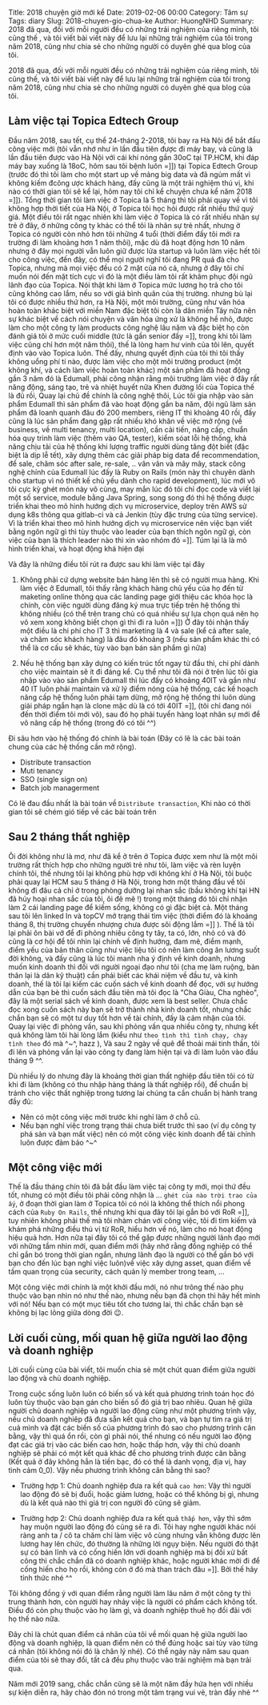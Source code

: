 Title: 2018 chuyện giờ mới kể
Date: 2019-02-06 00:00
Category: Tâm sự
Tags: diary
Slug: 2018-chuyen-gio-chua-ke
Author: HuongNHD
Summary: 2018 đã qua, đối với mỗi người đều có những trải nghiệm của riêng mình, tôi cũng thế , và tôi viết bài viết này để lưu lại những trải nghiệm của tôi trong năm 2018, cũng như chia sẻ cho những người có duyên ghé qua blog của tôi.

2018 đã qua, đối với mỗi người đều có những trải nghiệm của riêng mình, tôi cũng thế, và tôi viết bài viết này để lưu lại những trải nghiệm của tôi trong năm 2018, cũng như chia sẻ cho những người có duyên ghé qua blog của tôi.

## Làm việc tại Topica Edtech Group

Đầu năm 2018, sau tết, cụ thể 24-tháng 2-2018, tôi bay ra Hà Nội để bắt đầu công việc mới (tôi vẫn nhớ như in lần đầu tiên được đi máy bay, và cũng là lần đầu tiên được vào Hà Nội với cái khí nóng gần 30oC tại TP.HCM, khi đáp máy bay xuống là 18oC, hôm sau tôi bệnh luôn =]]) tại Topica Edtech Group (trước đó thì tôi làm cho một start up về mảng big data và đã ngủm mất vì không kiếm đcông ược khách hàng, đấy cũng là một trải nghiệm thú vị, khi nào có thời gian tôi sẽ kể lại, hôm nay tôi chỉ kể chuyện chưa kể năm 2018 =]]). Tổng thời gian tôi làm việc ở Topica là 5 tháng thì tôi phải quay về vì tôi không hợp thời tiết của Hà Nội, ở Topica tôi học hỏi được rất nhiều thứ quý giá. Một điều tôi rất ngạc nhiên khi làm việc ở Topica là có rất nhiều nhân sự trẻ ở đây, ở những công ty khác có thể tôi là nhân sự trẻ nhất, nhưng ở Topica có người còn nhỏ hơn tôi những 4 tuổi (thời điểm đấy tôi mới ra trường đi làm khoảng hơn 1 năm thôi), mặc dù đã hoạt động hơn 10 năm nhưng ở đây mọi người vẫn luôn giữ được lửa startup và luôn làm việc hết tôi cho công việc, đến đây, có thể mọi người nghĩ tôi đang PR quá đà cho Topica, nhưng mà mọi việc đều có 2 mặt của nó cả, nhưng ở đây tôi chỉ muốn nói đến mặt tích cực vì đó là một điều làm tôi rất khâm phục đội ngũ lãnh đạo của Topica. Nói thật khi làm ở Topica mức lương họ trả cho tôi cũng không cao lắm, nếu so với giá bình quân của thị trường. nhưng bù lại tôi có được nhiều thứ hơn, ra Hà Nội, một môi trường, cũng như văn hóa hoàn toàn khác biệt với miền Nam đặc biệt tôi còn là dân miền Tây nữa nên sự khác biệt về cách nói chuyện và văn hóa ứng xử là không hề nhỏ, được làm cho một công ty làm products công nghệ lâu năm và đặc biệt họ còn đánh giá tôi ở mức cuối middle (tức là gần senior đấy =]], trong khi tôi làm việc cũng chỉ hơn một năm thôi), thế là lòng ham hư vinh của tôi lên, quyết định vào vào Topica luôn. Thế đấy, nhưng quyết định của tôi thì tôi thấy không uổng phí tí nào, được làm việc cho một môi trường product (một không khí, và cách làm việc hoàn toàn khác) một sản phẩm đã hoạt động gần 3 năm đó là Edumall, phải công nhận rằng môi trường làm việc ở đây rất năng động, sáng tạo, trẻ và nhiệt huyết nữa
Khen đường lối của Topica thế là đủ rồi, Quay lại chủ đề chính là công nghệ thôi, Lúc tôi gia nhập vào sản phẩm Edumall thì sản phẩm đã vào hoạt động gần ba năm, đội ngũ làm sản phẩm đã loanh quanh đâu đó 200 members, riêng IT thì khoảng 40 rồi, đấy cũng là lúc sản phẩm đang gặp rất nhiều khó khăn về việc mở rộng (về business, về multi tenancy, multi location), cần cải tiến, nâng cấp, chuẩn hóa quy trình làm việc (thêm vào QA, tester), kiểm sóat lỗi hệ thống, khả năng chịu tải của hệ thống khi lượng traffic người dùng tăng đột biết (đặc biệt là dịp lễ tết), xây dựng thêm các giải pháp big data để recommendation, để sale, chăm sóc after sale, re-sale, .. vân vân và mây mây, stack công nghệ chính của Edumall lúc đấy là Ruby on Rails (món này thì chuyên dành cho startup vì nó thiết kế chủ yếu dành cho rapid development), lúc mới vô tôi cực kỳ ghét món này vô cùng, may mắn lúc đó tôi chỉ đọc code và viết lại một số service, module bằng Java Spring, song song đó thì hệ thống được triển khai theo mô hình hướng dịch vụ microservice, deploy trên AWS sử dụng k8s thông qua gitlab-ci và cả Jenkin (tùy đặc trưng của từng service). Vì là triển khai theo mô hình hướng dịch vụ microservice nên việc bạn viết bằng ngôn ngữ gì thì tùy thuộc vào leader của bạn thích ngôn ngữ gì, còn việc của bạn là thích leader nào thì xin vào nhóm đó =]]. Túm lại là là mô hình triển khai, và hoạt động khá hiện đại

Và đây là những điều tôi rút ra được sau khi làm việc tại đây

1. Không phải cứ dựng website bán hàng lên thì sẽ có người mua hàng.
   Khi làm việc ở Edumall, tôi thấy rằng khách hàng chủ yếu của họ đến từ maketing online thông qua các landing page giới thiệu các khóa học là chính, còn việc người dùng đăng ký mua trực tiếp trên hệ thống thì không nhiều (có thể trên trang chủ có quá nhiều sự lựa chọn quá nên họ vô xem xong không biết chọn gì thì đi ra luôn =]])
   Ở đây tôi nhận thấy một điều là chi phí cho IT 3 thì marketing là 4 và sale (kể cả after sale, và chăm sóc khách hàng) là đâu đó khoảng 3 (nếu sản phẩm khác thì có thể là cơ cấu sẽ khác, tùy vào bạn bán sản phẩm gì nữa)

2. Nếu hệ thống bạn xây dựng có kiến trúc tốt ngay từ đầu thì, chi phí dành cho việc maintain sẽ ít đi đáng kể. Cụ thể như tôi đã nói ở trên lúc tôi gia nhập vào vào sản phẩm Edumall thì lúc đấy có khoảng 40IT và gần như 40 IT luôn phải maintain và xử lý điểm nóng của hệ thống,
   các kế hoạch nâng cấp hệ thống luôn phải tạm dừng, mở rộng hệ thống thì luôn dùng giải pháp ngắn hạn là clone mặc dù là có tới 40IT =]], (tôi chỉ đang nói đến thời điểm tôi mới vô), sau đó họ phải tuyển hàng loạt nhân sự mới để vô nâng cấp hệ thống (trong đó có tôi ^^)

Đi sâu hơn vào hệ thống đó chính là bài toán (Đây có lẽ là các bài toán chung của các hệ thống cần mở rộng).

- Distribute transaction
- Muti tenancy
- SSO (single sign on)
- Batch job managerment

Có lẽ đau đầu nhất là bài toán về `Distribute transaction`, Khi nào có thời gian tôi sẽ chém gió tiếp về các bài toán trên

## Sau 2 tháng thất nghiệp

Ôi đời không như là mơ, như đã kể ở trên ở Topica được xem như là một môi trường rất thích hợp cho những người trẻ như tôi, làm việc và rèn luyện chính tôi, thế nhưng tôi lại không phù hợp với không khí ở Hà Nội, tôi buộc phải quay lại HCM sau 5 tháng ở Hà Nội, trong hơn một tháng đầu về tôi không đi đâu cả chỉ ở trong phòng dưỡng lại nhan sắc (bầu không khí tại HN đã hủy hoại nhan sắc của tôi, ôi đê mê !) trong một tháng đó tôi chỉ nhận làm 2 cái landing page để kiếm sống, không có gì đặc biệt cả. Một tháng sau tôi lên linked In và topCV mở trạng thái tìm việc (thời điểm đó là khoảng tháng 8, thị trường chuyển nhượng chưa được sôi động lắm =]] ). Thế là tôi lại phải ôn bài vở để đi phỏng nhiều công ty tây, ta có, lớn, nhỏ có và đó cũng là cơ hội để tôi nhìn lại chính về định hướng, đam mê, điểm mạnh, điểm yếu của bản thân cũng như việc liệu tôi có nên làm công ăn lương suốt đời không, và đấy cũng là lúc tôi manh nha ý định về kinh doanh, nhưng muốn kinh doanh thì đối với người ngoại đạo như tôi (cha mẹ làm ruộng, bản thân lại là dân kỹ thuật) cần phải biết các khái niệm về đầu tư, và kinh doanh, thế là tôi lại kiếm các cuốn sách về kinh doanh để đọc, với sự hướng dẫn của bạn bè thì cuốn sách đầu tiên mà tôi đọc là "Cha Giàu, Cha nghèo", đây là một serial sách về kinh doanh, được xem là best seller. Chưa chắc đọc xong cuốn sách này bạn sẽ trở thành nhà kinh doanh tốt, nhưng chắc chắn bạn sẽ có một tư duy tốt hơn về tài chính, đấy là cảm nhận của tôi. Quay lại việc đi phỏng vấn, sau khi phỏng vấn qua nhiều công ty, nhưng kết quả không làm tôi hài lòng lắm (kiểu như `theo tình thì tình chạy, chạy tình theo` đó mà ^~^, hazz ), Và sau 2 ngày về quê để thoải mái tinh thần, tôi đi lên và phỏng vấn lại vào công ty đang làm hiện tại và đi làm luôn vào đầu tháng 9 ^^.

Dù nhiều lý do nhưng đây là khoảng thời gian thất nghiệp đầu tiên tôi có từ khi đi làm (không có thu nhập hàng tháng là thất nghiệp rồi), để chuẩn bị tránh cho việc thất nghiệp trong tương lai chúng ta cần chuẩn bị hành trang đầy đủ:

- Nên có một công việc mới trước khi nghỉ làm ở chỗ cũ.
- Nếu bạn nghỉ việc trong trạng thái chưa biết trước thì sao (ví dụ công ty phá sản và bạn mất việc) nên có một công việc kinh doanh để tài chính luôn được đảm bảo ^~^

## Một công việc mới

Thế là đầu tháng chín tôi đã bắt đầu làm việc taị công ty mới, mọi thứ đều tốt, nhưng có một điều tôi phải công nhận là ... `ghét của nào trời trao của ấy`, ở đoạn thời gian làm ở Topica tôi có nói là không thể thích nổi phong cách của `Ruby On Rails`, thế nhưng khi qua đây tôi lại gắn bó với RoR =]], tuy nhiên không phải thế mà tôi nhàm chán với công việc, tôi đi tìm kiếm và khám phá những điều thú vị từ RoR, hiểu hơn về nó, làm cho nó hoạt động hiệu quả hơn. Hơn nữa tại đây tôi có thể gặp được những người lãnh đạo mới với những tầm nhìn mới, quan điểm mới (hãy nhớ rằng đồng nghiệp có thể chỉ gắn bó trong thời gian ngắn, nhưng lãnh đạo là người có thể gắn bó với bạn cho đến lúc bạn nghỉ việc luôn)về việc xây dựng asset, quan điểm về tầm quan trọng của security, cách quản lý member trong team, ...

Một công việc mới chính là một khởi đầu mới, nó như trông thế nào phụ thuộc vào bạn nhìn nó như thế nào, nhưng nếu bạn đã chọn thì hãy hết mình với nó! Nếu bạn có một mục tiêu tốt cho tương lai, thì chắc chắn bạn sẽ không bị lạc lõng giữa dòng đời 😉.

## Lời cuối cùng, mối quan hệ giữa người lao động và doanh nghiệp

Lời cuối cùng của bài viết, tôi muốn chia sẻ một chút quan điểm giữa người lao động và chủ doanh nghiệp.

Trong cuộc sống luôn luôn có biến số và kết quả phương trình toán học đó luôn tùy thuộc vào bạn gán cho biến số đó giá trị bao nhiêu.
Quan hệ giữa người chủ doanh nghiệp và người lao động cũng như một phương trình vậy, nếu chủ doanh nghiêp đã đưa sẵn kết quả cho bạn, và bạn tự tìm ra giá trị cuả mình và đặt các biến số của phương trình đó sao cho phương trình cân bằng, vậy thì quá ổn rồi, còn gì phải nói, thế nhưng có nếu người lao động đạt các giá trị vào các biến cao hơn, hoặc thấp hơn, vậy thì chủ doanh nghiệp sẽ phải có một kết quả khác để cho phương trình được cân bằng (Kết quả ở đây không hẳn là tiền bạc, đó có thể là danh vọng, địa vị, hay tình cảm 0_0). Vậy nếu phương trình không cân bằng thì sao?

- Trường hợp 1: Chủ doanh nghiệp đưa ra kết quả `cao hơn`: Vậy thì người lao động đó sẽ bị đuổi, hoặc giảm lương, hoặc có thể không bị gì, nhưng dù là kết quả nào thì giá trị con người đó cũng sẽ giảm.

- Trường hợp 2: Chủ doanh nghiệp đưa ra kết quả `thấp hơn`, vậy thì sớm hay muộn người lao động đó cũng sẽ ra đi. Tôi hay nghe người khác nói ràng anh ta / cô ta chăm chỉ làm việc vô cùng nhưng vẫn không được lên lương hay lên chức, đó thường là những lời ngụy biện. Nếu người đó thật sự có bản lĩnh và có cống hiến lớn với doanh nghiệp mà bị đối xử bất công thì chắc chắn đã có doanh nghiệp khác, hoặc người khác mời đi để cống hiến cho họ rồi, không còn ở đó mà than trách đâu =]]. Bởi thế hãy tỉnh thức nhé ^^

Tôi không đồng ý với quan điểm rằng người làm lâu năm ở một công ty thì trung thành hơn, còn người hay nhảy việc là người có phẩm cách không tốt. Điều đó còn phụ thuộc vào họ làm gì, và doanh nghiệp thuê họ đối đãi với họ thế nào nữa.

Đây chỉ là chút quan điểm cá nhân của tôi về mối quan hệ giữa người lao động và doanh nghiệp, là quan điểm nên có thể đúng hoặc sai tùy vào từng cá nhân (tôi không nói đó là chân lý nhé). Có thể ngày này năm sau quan điểm của tôi sẽ thay đổi, tất cả đều phụ thuộc vào trải nghiệm mà bạn trải qua.

Năm mới 2019 sang, chắc chắn cũng sẽ là một năm đầy hứa hẹn với nhiều sự kiện diễn ra, hãy chào đón nó trong một tâm trạng vui vẻ, tràn đầy nhé ^^
